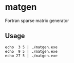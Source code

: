 matgen
======

Fortran sparse matrix generator

Usage
-----

    echo  3 5 | ./matgen.exe
    echo  9 5 | ./matgen.exe
    echo 27 5 | ./matgen.exe
